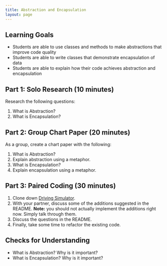 ```yaml
---
title: Abstraction and Encapsulation
layout: page
---
```


## Learning Goals

* Students are able to use classes and methods to make abstractions that improve code quality
* Students are able to write classes that demonstrate encapsulation of data
* Students are able to explain how their code achieves abstraction and encapsulation

## Part 1: Solo Research (10 minutes)

Research the following questions:

1. What is Abstraction?
1. What is Encapsulation?

## Part 2: Group Chart Paper (20 minutes)

As a group, create a chart paper with the following:

1. What is Abstraction?
1. Explain abstraction using a metaphor.
1. What is Encapsulation?
1. Explain encapsulation using a metaphor.

## Part 3: Paired Coding (30 minutes)

1. Clone down [Driving Simulator](https://github.com/turingschool-examples/driving_simulator).
1. With your partner, discuss some of the additions suggested in the README. **Note:** you should not actually implement the additions right now. Simply talk through them.
1. Discuss the questions in the README.
1. Finally, take some time to refactor the existing code.

## Checks for Understanding

* What is Abstraction? Why is it important?
* What is Encapsulation? Why is it important?
